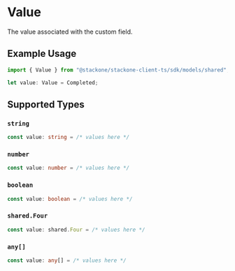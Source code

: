 # Value

The value associated with the custom field.

## Example Usage

```typescript
import { Value } from "@stackone/stackone-client-ts/sdk/models/shared";

let value: Value = Completed;
```

## Supported Types

### `string`

```typescript
const value: string = /* values here */
```

### `number`

```typescript
const value: number = /* values here */
```

### `boolean`

```typescript
const value: boolean = /* values here */
```

### `shared.Four`

```typescript
const value: shared.Four = /* values here */
```

### `any[]`

```typescript
const value: any[] = /* values here */
```

